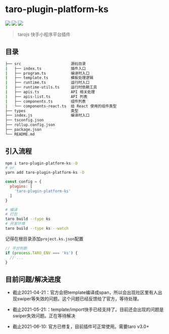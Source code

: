 # taro-plugin-platform-ks

[![](https://img.shields.io/npm/v/taro-plugin-platform-ks.svg?style=flat-square)](https://www.npmjs.com/package/taro-plugin-platform-ks)
[![](https://img.shields.io/npm/l/taro-plugin-platform-ks.svg?style=flat-square)](https://www.npmjs.com/package/taro-plugin-platform-ks)
[![](https://img.shields.io/npm/dt/taro-plugin-platform-ks.svg?style=flat-square)](https://www.npmjs.com/package/taro-plugin-platform-ks)

> tarojs 快手小程序平台插件

## 目录

```bash
├── src                      源码目录
|   ├── index.ts             插件入口
|   ├── program.ts           编译时入口
|   ├── template.ts          模板处理逻辑
|   ├── runtime.ts           运行时入口
|   ├── runtime-utils.ts     运行时依赖工具
|   ├── apis.ts              API 相关处理
|   ├── apis-list.ts         API 列表
|   ├── components.ts        组件列表
|   └── components-react.ts  给 React 使用的组件类型
├── types                    类型
├── index.js                 编译时入口
├── tsconfig.json
├── rollup.config.json
├── package.json
└── README.md
```

## 引入流程

```bash
npm i taro-plugin-platform-ks -D
# or
yarn add taro-plugin-platform-ks -D
```

```javascript
const config = {
  plugins: [
    'taro-plugin-platform-ks'
  ]
}
```

```bash
# 编译
# 打包
taro build --type ks
# 开发环境
taro build --type ks --watch
```

记得在根目录添加`project.ks.json`配置

```javascript
// 平台判断
if (process.TARO_ENV === 'ks') {
  // ...
}
```

## 目前问题/解决进度

- 截止2021-04-21：官方会把template编译成span，所以会出现社区里有人出现swiper等失效的问题。这个问题已经反馈给了官方，等待处理。

- 截止2021-05-21:：template/import快手已经支持了。目前还会出现的问题是swiper失效问题。正在等待解决

- 截止2021-06-10: 官方已修复，目前插件可正常使用。需要taro v3.0+
